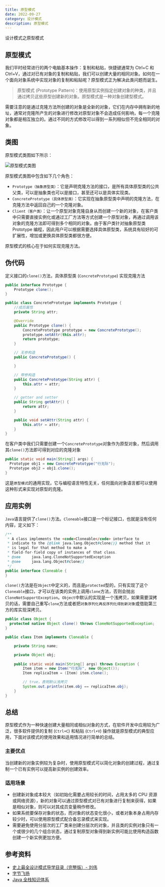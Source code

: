 ```yaml
---
title: 原型模式
date: 2022-09-27
category: 设计模式
description: 原型模式
---
```


设计模式之原型模式
<!-- more -->

## 原型模式

我们平时经常进行的两个电脑基本操作：复制和粘贴，快捷键通常为 Ctrl+C 和 Ctrl+V，通过对已有对象的复制和粘贴，我们可以创建大量的相同对象。如何在一个面向对象系统中实现对象的复制和粘贴呢？原型模式正为解决此类问题而诞生。

> 原型模式 (Prototype Pattern)：使用原型实例指定创建对象的种类，并且通过拷贝这些原型创建新的对象。原型模式是一种对象创建型模式。

需要注意的是通过克隆方法所创建的对象是全新的对象，它们在内存中拥有新的地址，通常对克隆所产生的对象进行修改对原型对象不会造成任何影响，每一个克隆对象都是相互独立的。通过不同的方式修改可以得到一系列相似但不完全相同的对象。

## 类图

原型模式类图如下所示：

![原型模式类图](https://cdn.staticaly.com/gh/AlexChen68/image-hosting@master/blog/advance/prototype_pattern.png)

原型模式类图中包含如下几个角色：

- `Prototype（抽象原型类）`：它是声明克隆方法的接口，是所有具体原型类的公共父类，可以是抽象类也可以是接口，甚至还可以是具体实现类。
- `ConcretePrototype（具体原型类）`：它实现在抽象原型类中声明的克隆方法，在克隆方法中返回自己的一个克隆对象。
- `Client（客户类）`：让一个原型对象克隆自身从而创建一个新的对象，在客户类中只需要直接实例化或通过工厂方法等方式创建一个原型对象，再通过调用该对象的克隆方法即可得到多个相同的对象。由于客户类针对抽象原型类 Prototype 编程，因此用户可以根据需要选择具体原型类，系统具有较好的可扩展性，增加或更换具体原型类都很方便。

原型模式的核心在于如何实现克隆方法。

## 伪代码

定义接口的`clone()`方法，具体原型类 (`ConcretePrototype`) 实现克隆方法

```java
public interface Prototype {
    Prototype clone();
}

public class ConcretePrototype implements Prototype {
    //成员属性
    private String attr;

    @Override
    public Prototype clone() {
        ConcretePrototype prototype = new ConcretePrototype();
        prototype.setAttr(this.attr);
        return prototype;
    }

    // 无参构造
    public ConcretePrototype() {

    }

    // 带参构造
    public ConcretePrototype(String attr) {
        this.attr = attr;
    }

    // getter and setter
    public String getAttr() {
        return attr;
    }

    public void setAttr(String attr) {
        this.attr = attr;
    }
}
```

在客户类中我们只需要创建一个`ConcretePrototype`对象作为原型对象，然后调用其`clone()`方法即可得到对应的克隆对象

```java
public static void main(String[] args) {
  Prototype obj1 = new ConcretePrototype("行无际");
  Prototype obj2 = obj1.clone();
}
```

这是`原型模式`的通用实现，它与编程语言特性无关，任何面向对象语言都可以使用这种形式来实现对原型的克隆。

## 应用实例

`Java`语言提供了`clone()`方法。`Cloneable`接口是一个标记接口，也就是没有任何内容，定义如下：

```java
/**
 * A class implements the <code>Cloneable</code> interface to
 * indicate to the {@link java.lang.Object#clone()} method that it
 * is legal for that method to make a
 * field-for-field copy of instances of that class.
 * @see     java.lang.CloneNotSupportedException
 * @see     java.lang.Object#clone()
 */
public interface Cloneable {
}
```

`clone()`方法是在`Object`中定义的，而且是`protected`型的，只有实现了这个`Cloneable`接口，才可以在该类的实例上调用`clone`方法，否则会抛出`CloneNotSupportException`。`Object`中默认的实现是一个浅拷贝，如果需要深拷贝的话，需要自己重写`clone`方法或者把`对象序列化再反序列化得到新对象`或借助第三方的库实现深拷贝。

```java
public class Object {
  protected native Object clone() throws CloneNotSupportedException;
}

public class Item implements Cloneable {

    private String name;

    private Object obj;
    
    public static void main(String[] args) throws Exception {
        Item item = new Item("行无际", new Object());
        Item replicaItem = (Item) item.clone();

        // true，表明默认浅拷贝
        System.out.println(item.obj == replicaItem.obj);
    }
}
```

## 总结

原型模式作为一种快速创建大量相同或相似对象的方式，在软件开发中应用较为广泛，很多软件提供的复制 (`Ctrl+C`) 和粘贴 (`Ctrl+V`) 操作就是原型模式的典型应用，下面对该模式的使用效果和适用情况进行简单的总结。

### 主要优点

当创建新的对象实例较为复杂时，使用原型模式可以简化对象的创建过程，通过复制一个已有实例可以提高新实例的创建效率。

### 适用场景

- 创建新对象成本较大（如初始化需要占用较长的时间，占用太多的 CPU 资源或网络资源），新的对象可以通过原型模式对已有对象进行复制来获得，如果是相似对象，则可以对其成员变量稍作修改。
- 如果系统要保存对象的状态，而对象的状态变化很小，或者对象本身占用内存较少时，可以使用原型模式配合备忘录模式来实现。
- 需要避免使用分层次的工厂类来创建分层次的对象，并且类的实例对象只有一个或很少的几个组合状态，通过复制原型对象得到新实例可能比使用构造函数创建一个新实例更加方便。

## 参考资料

- [史上最全设计模式导学目录（完整版）- 刘伟](https://blog.csdn.net/LoveLion/article/details/17517213)
- [字节飞扬](https://bytesfly.github.io/blog/#/DesignPattern/prototype-pattern)
- [Java 全栈知识体系](https://pdai.tech/md/dev-spec/pattern/7_prototype.html )  
